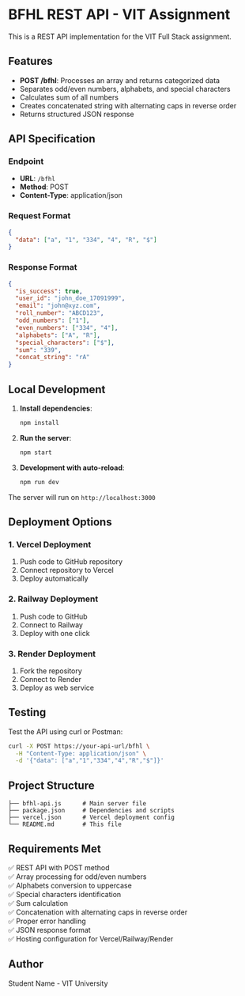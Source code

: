 # BFHL REST API - VIT Assignment

This is a REST API implementation for the VIT Full Stack assignment.

## Features

- **POST /bfhl**: Processes an array and returns categorized data
- Separates odd/even numbers, alphabets, and special characters
- Calculates sum of all numbers
- Creates concatenated string with alternating caps in reverse order
- Returns structured JSON response

## API Specification

### Endpoint
- **URL**: `/bfhl`
- **Method**: POST
- **Content-Type**: application/json

### Request Format
```json
{
  "data": ["a", "1", "334", "4", "R", "$"]
}
```

### Response Format
```json
{
  "is_success": true,
  "user_id": "john_doe_17091999",
  "email": "john@xyz.com",
  "roll_number": "ABCD123",
  "odd_numbers": ["1"],
  "even_numbers": ["334", "4"],
  "alphabets": ["A", "R"],
  "special_characters": ["$"],
  "sum": "339",
  "concat_string": "rA"
}
```

## Local Development

1. **Install dependencies**:
   ```bash
   npm install
   ```

2. **Run the server**:
   ```bash
   npm start
   ```

3. **Development with auto-reload**:
   ```bash
   npm run dev
   ```

The server will run on `http://localhost:3000`

## Deployment Options

### 1. Vercel Deployment
1. Push code to GitHub repository
2. Connect repository to Vercel
3. Deploy automatically

### 2. Railway Deployment
1. Push code to GitHub
2. Connect to Railway
3. Deploy with one click

### 3. Render Deployment
1. Fork the repository
2. Connect to Render
3. Deploy as web service

## Testing

Test the API using curl or Postman:

```bash
curl -X POST https://your-api-url/bfhl \
  -H "Content-Type: application/json" \
  -d '{"data": ["a","1","334","4","R","$"]}'
```

## Project Structure

```
├── bfhl-api.js      # Main server file
├── package.json     # Dependencies and scripts
├── vercel.json      # Vercel deployment config
└── README.md        # This file
```

## Requirements Met

✅ REST API with POST method  
✅ Array processing for odd/even numbers  
✅ Alphabets conversion to uppercase  
✅ Special characters identification  
✅ Sum calculation  
✅ Concatenation with alternating caps in reverse order  
✅ Proper error handling  
✅ JSON response format  
✅ Hosting configuration for Vercel/Railway/Render  

## Author

Student Name - VIT University
